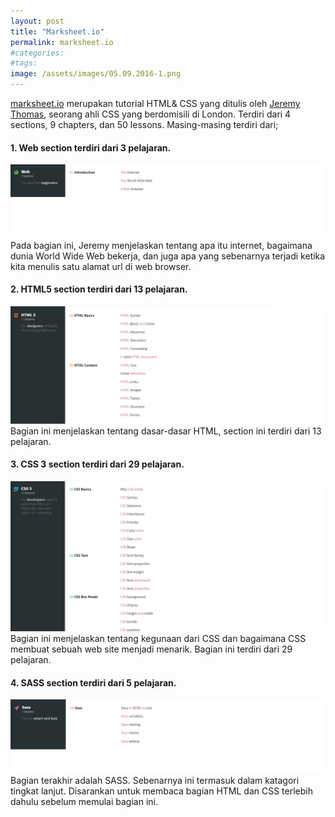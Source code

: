 ```yaml
---
layout: post
title: "Marksheet.io"
permalink: marksheet.io
#categories:
#tags:
image: /assets/images/05.09.2016-1.png
---
```


[marksheet.io](http://marksheet.io "Marksheet's Homepage") merupakan tutorial HTML& CSS yang ditulis oleh [Jeremy Thomas](https://twitter.com/jgthms), seorang ahli CSS yang berdomisili di London. Terdiri dari 4 sections, 9 chapters, dan 50 lessons. Masing-masing terdiri dari;

#### 1. Web section terdiri dari 3 pelajaran.
![Web Section](/assets/images/05.09.2016-web.png)
Pada bagian ini, Jeremy menjelaskan tentang apa itu internet, bagaimana dunia World Wide Web bekerja, dan juga apa yang sebenarnya terjadi ketika kita menulis satu alamat url di web browser.

#### 2. HTML5 section terdiri dari 13 pelajaran.
![HTML5 Section](/assets/images/05.09.2016-html.png)
Bagian ini menjelaskan tentang dasar-dasar HTML, section ini terdiri dari 13 pelajaran.

#### 3. CSS 3 section terdiri dari 29 pelajaran.
![CSS3 Section](/assets/images/05.09.2016-css.png)
Bagian ini menjelaskan tentang kegunaan dari CSS dan bagaimana CSS membuat sebuah web site menjadi menarik. Bagian ini terdiri dari 29 pelajaran.

#### 4. SASS section terdiri dari 5 pelajaran.
![SASS Section](/assets/images/05.09.2016-sass.png)
Bagian terakhir adalah SASS. Sebenarnya ini termasuk dalam katagori tingkat lanjut. Disarankan untuk membaca bagian HTML dan CSS terlebih dahulu sebelum memulai bagian ini.

